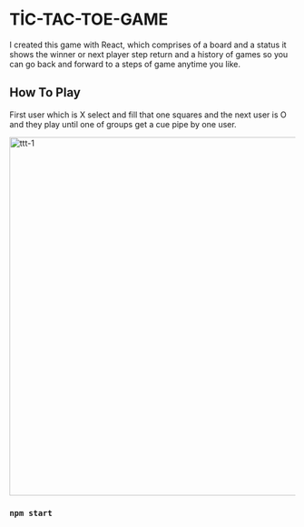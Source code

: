 # TİC-TAC-TOE-GAME
I created this game with React, which comprises of a board and a status it shows the winner or next player step return and a history of games so you can go back and forward to a steps of game anytime you like.

## How To Play
First user which is X select and fill that one squares and the next user is O and they play until one of groups get a cue pipe by one user.

<img width="630" alt="ttt-1" src="https://user-images.githubusercontent.com/83697951/156180369-ce1443b6-4bec-4c73-9c12-0f77e698decd.png">








### `npm start`
